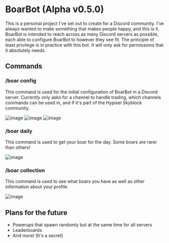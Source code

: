 # BoarBot (Alpha v0.5.0)
This is a personal project I've set out to create for a Discord community. I've always wanted to make something that makes people happy, and this is it. BoarBot is intended to reach across as many Discord servers as possible, each able to configure BoarBot to however they see fit. The principle of least privilege is in practice with this bot. It will only ask for permissions that it absolutely needs.
## Commands
### /boar config
This command is used for the initial configuration of BoarBot in a Discord server. Currently only asks for a channel to handle trading, which channels commands can be used in, and if it's part of the Hypixel Skyblock community.

![image](https://user-images.githubusercontent.com/60010287/217357169-67e51521-849f-42ac-9076-178f928c1649.png)
![image](https://user-images.githubusercontent.com/60010287/217357430-1457dd20-fc34-4f72-acc2-9eb9d1f431d7.png)
![image](https://user-images.githubusercontent.com/60010287/217357546-32993e37-c704-4b0a-8868-33eee6b08c2c.png)

### /boar daily
This command is used to get your boar for the day. Some boars are rarer than others!

![image](https://user-images.githubusercontent.com/60010287/217357923-625c41ed-ba6a-41dd-9d05-f454a11f8c73.png)

### /boar collection
This command is used to see what boars you have as well as other information about your profile.

![image](https://user-images.githubusercontent.com/60010287/217358316-f3cf56e4-d09f-4ca4-a056-2200a142d551.png)

## Plans for the future
* Powerups that spawn randomly but at the same time for all servers
* Leaderboards
* And more! (It's a secret)